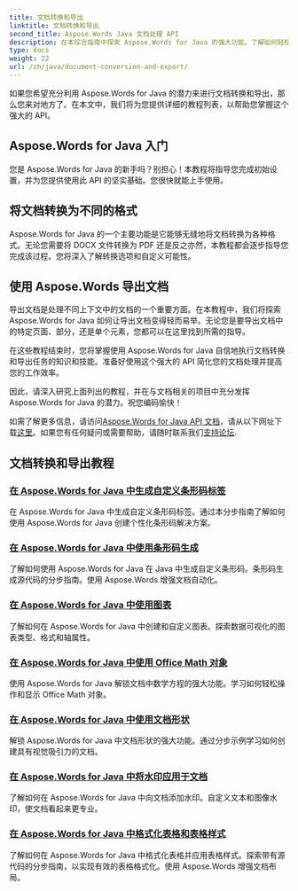 ```yaml
---
title: 文档转换和导出
linktitle: 文档转换和导出
second_title: Aspose.Words Java 文档处理 API
description: 在本综合指南中探索 Aspose.Words for Java 的强大功能。了解如何轻松转换和导出文档。
type: docs
weight: 22
url: /zh/java/document-conversion-and-export/
---
```


如果您希望充分利用 Aspose.Words for Java 的潜力来进行文档转换和导出，那么您来对地方了。在本文中，我们将为您提供详细的教程列表，以帮助您掌握这个强大的 API。

## Aspose.Words for Java 入门
您是 Aspose.Words for Java 的新手吗？别担心！本教程将指导您完成初始设置，并为您提供使用此 API 的坚实基础。您很快就能上手使用。

## 将文档转换为不同的格式
Aspose.Words for Java 的一个主要功能是它能够无缝地将文档转换为各种格式。无论您需要将 DOCX 文件转换为 PDF 还是反之亦然，本教程都会逐步指导您完成该过程。您将深入了解转换选项和自定义可能性。

## 使用 Aspose.Words 导出文档
导出文档是处理不同上下文中的文档的一个重要方面。在本教程中，我们将探索 Aspose.Words for Java 如何让导出文档变得轻而易举。无论您是要导出文档中的特定页面、部分，还是单个元素，您都可以在这里找到所需的指导。

在这些教程结束时，您将掌握使用 Aspose.Words for Java 自信地执行文档转换和导出任务的知识和技能。准备好使用这个强大的 API 简化您的文档处理并提高您的工作效率。

因此，请深入研究上面列出的教程，并在与文档相关的项目中充分发挥 Aspose.Words for Java 的潜力。祝您编码愉快！

如需了解更多信息，请访问[Aspose.Words for Java API 文档](https://reference.aspose.com/words/java/)，请从以下网址下载[这里](https://releases.aspose.com/words/java/)。如果您有任何疑问或需要帮助，请随时联系我们[支持论坛](https://forum.aspose.com/).

## 文档转换和导出教程
### [在 Aspose.Words for Java 中生成自定义条形码标签](./generating-custom-barcode-labels/)
在 Aspose.Words for Java 中生成自定义条形码标签。通过本分步指南了解如何使用 Aspose.Words for Java 创建个性化条形码解决方案。
### [在 Aspose.Words for Java 中使用条形码生成](./using-barcode-generation/)
了解如何使用 Aspose.Words for Java 在 Java 中生成自定义条形码。条形码生成源代码的分步指南。使用 Aspose.Words 增强文档自动化。
### [在 Aspose.Words for Java 中使用图表](./using-charts/)
了解如何在 Aspose.Words for Java 中创建和自定义图表。探索数据可视化的图表类型、格式和轴属性。
### [在 Aspose.Words for Java 中使用 Office Math 对象](./using-office-math-objects/)
使用 Aspose.Words for Java 解锁文档中数学方程的强大功能。学习如何轻松操作和显示 Office Math 对象。
### [在 Aspose.Words for Java 中使用文档形状](./using-document-shapes/)
解锁 Aspose.Words for Java 中文档形状的强大功能。通过分步示例学习如何创建具有视觉吸引力的文档。
### [在 Aspose.Words for Java 中将水印应用于文档](./using-watermarks-to-documents/)
了解如何在 Aspose.Words for Java 中向文档添加水印。自定义文本和图像水印，使文档看起来更专业。
### [在 Aspose.Words for Java 中格式化表格和表格样式](./formatting-tables-and-table-styles/)
了解如何在 Aspose.Words for Java 中格式化表格并应用表格样式。探索带有源代码的分步指南，以实现有效的表格格式化。使用 Aspose.Words 增强文档布局。